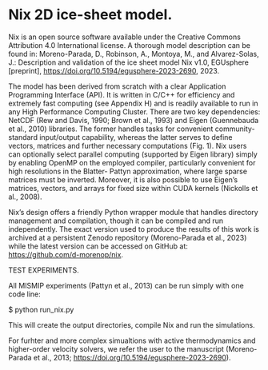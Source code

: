 # Nix 2D ice-sheet model.

Nix is an open source software available under the Creative Commons Attribution 4.0 International license. A thorough model description can be found in: Moreno-Parada, D., Robinson, A., Montoya, M., and Alvarez-Solas, J.: Description and validation of the ice sheet model Nix v1.0, EGUsphere [preprint], https://doi.org/10.5194/egusphere-2023-2690, 2023. 

The model has been derived from scratch with a clear Application Programming Interface (API). It is written in C/C++ for efficiency and extremely fast computing (see Appendix H) and is readily available to run in any High Performance Computing Cluster. There are two key dependencies: NetCDF (Rew and Davis, 1990; Brown et al., 1993) and Eigen (Guennebauda et al., 2010) libraries. The former handles tasks for convenient community-standard input/output capability, whereas the latter serves to define vectors, matrices and further necessary computations (Fig. 1). Nix users can optionally select parallel computing (supported by Eigen library) simply by enabling OpenMP on the employed compiler, particularly convenient for high resolutions in the Blatter- Pattyn approximation, where large sparse matrices must be inverted. Moreover, it is also possible to use Eigen’s matrices, vectors, and arrays for fixed size within CUDA kernels (Nickolls et al., 2008).

Nix’s design offers a friendly Python wrapper module that handles directory management and compilation, though it can be compiled and run independently. The exact version used to produce the results of this work is archived at a persistent Zenodo repository (Moreno-Parada et al., 2023) while the latest version can be accessed on GitHub at: https://github.com/d-morenop/nix.


TEST EXPERIMENTS.

All MISMIP experiments (Pattyn et al., 2013) can be run simply with one code line:

$ python run_nix.py

This will create the output directories, compile Nix and run the simulations. 

For furhter and more complex simualtions with active thermodynamics and higher-order velocity solvers, we refer the user to the manuscript (Moreno-Parada et al., 2013; https://doi.org/10.5194/egusphere-2023-2690).

